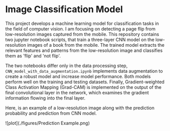 # Image Classification Model

This project develops a machine learning model for classification tasks in the field of computer vision. I am focusing on detecting a page flip from low-resolution images captured from the mobile. This repository contains two jupyter notebook scripts, that train a three-layer CNN model on the low-resolution images of a book from the mobile. The trained model extracts the relevant features and patterns from the low-resolution image and classifies them as 'flip' and 'not flip'.

The two notebooks differ only in the data processing step, `CNN_model_with_data_augmentation.ipynb` implements data augmentation to create a robust model and increase model performance. Both models perform well on the training and testing datasets. Finally, Gradient-weighted Class Activation Mapping (Grad-CAM) is implemented on the output of the final convolutional layer in the network, which examines the gradient information flowing into the final layer.

Here, is an example of a low-resolution image along with the prediction probability and prediction from CNN model.

![plot](./figures/Prediction Example.png)

